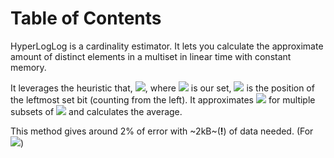 
# Table of Contents



HyperLogLog is a cardinality estimator. It lets you calculate the approximate amount of distinct elements in a multiset in linear time with constant memory.

It leverages the heuristic that, <img src="https://render.githubusercontent.com/render/math?math=V=\max_{x \in S} \{ \rho(x) \} \approx |S|"></img>, where <img src="https://render.githubusercontent.com/render/math?math=S"></img> is our set, <img src="https://render.githubusercontent.com/render/math?math=\rho(x)"></img> is the position of the leftmost set bit (counting from the left). It approximates <img src="https://render.githubusercontent.com/render/math?math=V"></img> for multiple subsets of <img src="https://render.githubusercontent.com/render/math?math=S"></img> and calculates the average.

This method gives around 2% of error with ~2kB~(**!**) of data needed. (For <img src="https://render.githubusercontent.com/render/math?math=|S| < 10^9"></img>)

